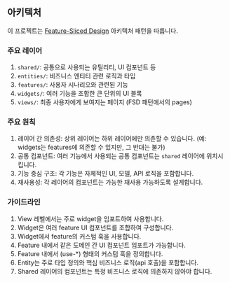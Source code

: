 ## 아키텍처

이 프로젝트는 [Feature-Sliced Design](https://feature-sliced.design/) 아키텍처 패턴을 따릅니다.

### 주요 레이어

1. `shared/`: 공통으로 사용되는 유틸리티, UI 컴포넌트 등
2. `entities/`: 비즈니스 엔티티 관련 로직과 타입
3. `features/`: 사용자 시나리오와 관련된 기능
4. `widgets/`: 여러 기능을 조합한 큰 단위의 UI 블록
5. `views/`: 최종 사용자에게 보여지는 페이지 (FSD 패턴에서의 pages)

### 주요 원칙

1. 레이어 간 의존성: 상위 레이어는 하위 레이어에만 의존할 수 있습니다. (예: widgets는 features에 의존할 수 있지만, 그 반대는 불가)
2. 공통 컴포넌트: 여러 기능에서 사용되는 공통 컴포넌트는 `shared` 레이어에 위치시킵니다.
3. 기능 중심 구조: 각 기능은 자체적인 UI, 모델, API 로직을 포함합니다.
4. 재사용성: 각 레이어의 컴포넌트는 가능한 재사용 가능하도록 설계합니다.

### 가이드라인

1. View 레벨에서는 주로 widget을 임포트하여 사용합니다.
2. Widget은 여러 feature UI 컴포넌트를 조합하여 구성합니다.
3. Widget에서 feature의 커스텀 훅을 사용합니다.
4. Feature 내에서 같은 도메인 간 UI 컴포넌트 임포트가 가능합니다.
5. Feature 내에서 (use-\*) 형태의 커스텀 훅을 정의합니다.
6. Entity는 주로 타입 정의와 핵심 비즈니스 로직(api 호출)을 포함합니다.
7. Shared 레이어의 컴포넌트는 특정 비즈니스 로직에 의존하지 않아야 합니다.
